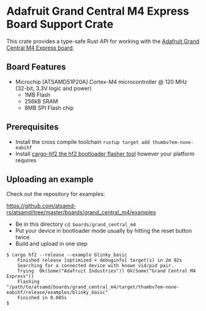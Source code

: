 # Adafruit Grand Central M4 Express Board Support Crate

This crate provides a type-safe Rust API for working with the
[Adafruit Grand Central M4 Express board](https://www.adafruit.com/product/4064).

## Board Features

- Microchip [ATSAMD51P20A] Cortex-M4 microcontroller @ 120 MHz (32-bit, 3.3V logic and power)
  - 1MB Flash
  - 256kB SRAM
  - 8MB SPI Flash chip

## Prerequisites
* Install the cross compile toolchain `rustup target add thumbv7em-none-eabihf`
* Install [cargo-hf2 the hf2 bootloader flasher tool](https://crates.io/crates/cargo-hf2) however your platform requires

## Uploading an example
Check out the repository for examples:

https://github.com/atsamd-rs/atsamd/tree/master/boards/grand_central_m4/examples

* Be in this directory `cd boards/grand_central_m4`
* Put your device in bootloader mode usually by hitting the reset button twice.
* Build and upload in one step
```
$ cargo hf2 --release --example blinky_basic
    Finished release [optimized + debuginfo] target(s) in 2m 02s
    Searching for a connected device with known vid/pid pair.
    Trying  Ok(Some("Adafruit Industries")) Ok(Some("Grand Central M4 Express"))
    Flashing "/path/to/atsamd/boards/grand_central_m4/target/thumbv7em-none-eabihf/release/examples/blinky_basic"
    Finished in 0.085s
$
```